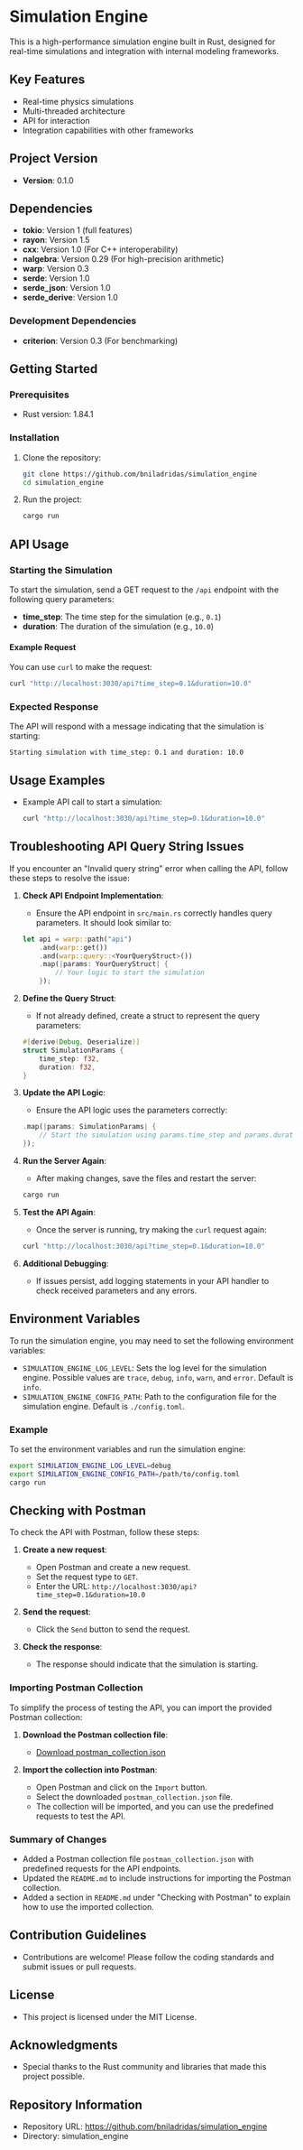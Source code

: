 # Simulation Engine

This is a high-performance simulation engine built in Rust, designed for real-time simulations and integration with internal modeling frameworks.

## Key Features
- Real-time physics simulations
- Multi-threaded architecture
- API for interaction
- Integration capabilities with other frameworks

## Project Version
- **Version**: 0.1.0

## Dependencies
- **tokio**: Version 1 (full features)
- **rayon**: Version 1.5
- **cxx**: Version 1.0 (For C++ interoperability)
- **nalgebra**: Version 0.29 (For high-precision arithmetic)
- **warp**: Version 0.3
- **serde**: Version 1.0
- **serde_json**: Version 1.0
- **serde_derive**: Version 1.0

### Development Dependencies
- **criterion**: Version 0.3 (For benchmarking)

## Getting Started
### Prerequisites
- Rust version: 1.84.1

### Installation
1. Clone the repository:
   ```bash
   git clone https://github.com/bniladridas/simulation_engine
   cd simulation_engine
   ```

2. Run the project:
   ```bash
   cargo run
   ```

## API Usage

### Starting the Simulation
To start the simulation, send a GET request to the `/api` endpoint with the following query parameters:
- **time_step**: The time step for the simulation (e.g., `0.1`)
- **duration**: The duration of the simulation (e.g., `10.0`)

#### Example Request
You can use `curl` to make the request:
```bash
curl "http://localhost:3030/api?time_step=0.1&duration=10.0"
```

### Expected Response
The API will respond with a message indicating that the simulation is starting:
```
Starting simulation with time_step: 0.1 and duration: 10.0
```

## Usage Examples
- Example API call to start a simulation:
   ```bash
   curl "http://localhost:3030/api?time_step=0.1&duration=10.0"
   ```

## Troubleshooting API Query String Issues

If you encounter an "Invalid query string" error when calling the API, follow these steps to resolve the issue:

1. **Check API Endpoint Implementation**:
   - Ensure the API endpoint in `src/main.rs` correctly handles query parameters. It should look similar to:
   ```rust
   let api = warp::path("api")
       .and(warp::get())
       .and(warp::query::<YourQueryStruct>())
       .map(|params: YourQueryStruct| {
           // Your logic to start the simulation
       });
   ```

2. **Define the Query Struct**:
   - If not already defined, create a struct to represent the query parameters:
   ```rust
   #[derive(Debug, Deserialize)]
   struct SimulationParams {
       time_step: f32,
       duration: f32,
   }
   ```

3. **Update the API Logic**:
   - Ensure the API logic uses the parameters correctly:
   ```rust
   .map(|params: SimulationParams| {
       // Start the simulation using params.time_step and params.duration
   });
   ```

4. **Run the Server Again**:
   - After making changes, save the files and restart the server:
   ```bash
   cargo run
   ```

5. **Test the API Again**:
   - Once the server is running, try making the `curl` request again:
   ```bash
   curl "http://localhost:3030/api?time_step=0.1&duration=10.0"
   ```

6. **Additional Debugging**:
   - If issues persist, add logging statements in your API handler to check received parameters and any errors.

## Environment Variables
To run the simulation engine, you may need to set the following environment variables:

- `SIMULATION_ENGINE_LOG_LEVEL`: Sets the log level for the simulation engine. Possible values are `trace`, `debug`, `info`, `warn`, and `error`. Default is `info`.
- `SIMULATION_ENGINE_CONFIG_PATH`: Path to the configuration file for the simulation engine. Default is `./config.toml`.

### Example
To set the environment variables and run the simulation engine:
```bash
export SIMULATION_ENGINE_LOG_LEVEL=debug
export SIMULATION_ENGINE_CONFIG_PATH=/path/to/config.toml
cargo run
```

## Checking with Postman
To check the API with Postman, follow these steps:

1. **Create a new request**:
   - Open Postman and create a new request.
   - Set the request type to `GET`.
   - Enter the URL: `http://localhost:3030/api?time_step=0.1&duration=10.0`

2. **Send the request**:
   - Click the `Send` button to send the request.

3. **Check the response**:
   - The response should indicate that the simulation is starting.

### Importing Postman Collection
To simplify the process of testing the API, you can import the provided Postman collection:

1. **Download the Postman collection file**:
   - [Download postman_collection.json](./postman_collection.json)

2. **Import the collection into Postman**:
   - Open Postman and click on the `Import` button.
   - Select the downloaded `postman_collection.json` file.
   - The collection will be imported, and you can use the predefined requests to test the API.

### Summary of Changes
- Added a Postman collection file `postman_collection.json` with predefined requests for the API endpoints.
- Updated the `README.md` to include instructions for importing the Postman collection.
- Added a section in `README.md` under "Checking with Postman" to explain how to use the imported collection.

## Contribution Guidelines
- Contributions are welcome! Please follow the coding standards and submit issues or pull requests.

## License
- This project is licensed under the MIT License.

## Acknowledgments
- Special thanks to the Rust community and libraries that made this project possible.

## Repository Information
- Repository URL: https://github.com/bniladridas/simulation_engine
- Directory: simulation_engine
